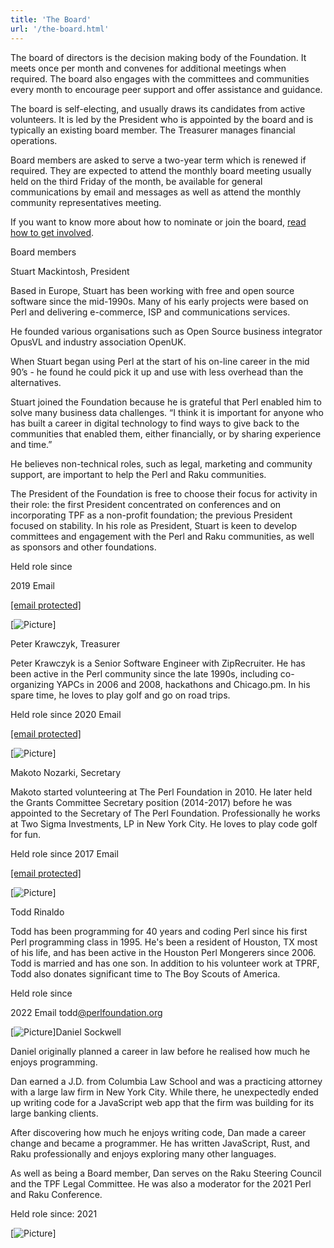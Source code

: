 ```yaml
---
title: 'The Board'
url: '/the-board.html'
---
```


The board of directors is the decision making body of
the Foundation. It meets once per month and convenes for
additional meetings when required. The board also engages
with the committees and communities every month to encourage
peer support and offer assistance and guidance.

The board is self-electing, and usually draws its
candidates from active volunteers. It is led by the
President who is appointed by the board and is typically
an existing board member. The Treasurer manages
financial operations.

Board members are asked to serve a two-year
term which is renewed if required. They are expected to
attend the monthly board meeting usually held on the third
Friday of the month, be available for general communications
by email and messages as well as attend the monthly
community representatives meeting.

If you want to
know more about how to nominate or join the board,
[read how to get involved](get-involved.html).

Board members

Stuart Mackintosh, President

Based in Europe, Stuart has been working with
free and open source software since the
mid-1990s. Many of his early projects were
based on Perl and delivering e-commerce, ISP
and communications services.

He
founded various organisations such as Open
Source business integrator OpusVL and industry
association OpenUK.

When Stuart
began using Perl at the start of his on-line
career in the mid 90’s - he found he could
pick it up and use with less overhead than the
alternatives.

Stuart joined the
Foundation because he is grateful that Perl
enabled him to solve many business data
challenges. “I think it is important for
anyone who has built a career in digital
technology to find ways to give back to the
communities that enabled them, either
financially, or by sharing experience and
time.”

He believes non-technical
roles, such as legal, marketing and community
support, are important to help the Perl and
Raku communities.

The President of the Foundation is free to
choose their focus for activity in their
role: the first President concentrated on
conferences and on incorporating TPF as a
non-profit foundation; the previous
President focused on stability. In his role
as President, Stuart is keen to develop
committees and engagement with the Perl and
Raku communities, as well as sponsors and
other foundations.

Held role since

2019
Email

[[email protected]](cdn-cgi/l/email-protection.html#6b1b190e18020f0e051f2b1b0e19070d041e050f0a1f0204054504190c)

[![Picture](/images/uploads/1/0/6/6/106663517/published/stuart.png%3F1680035988)]

Peter Krawczyk, Treasurer

Peter Krawczyk is a Senior Software Engineer
with ZipRecruiter. He has been active in the
Perl community since the late 1990s, including
co-organizing YAPCs in 2006 and 2008,
hackathons and Chicago.pm. In his spare time,
he loves to play golf and go on road trips.

Held
role since
2020
Email

[[email protected]](cdn-cgi/l/email-protection.html#4c383e292d3f393e293e0c3c293e202a233922282d3825232262233e2b)

[![Picture](/images/uploads/1/0/6/6/106663517/krawczyk23bw_orig.jpg)]

Makoto Nozarki, Secretary

Makoto started volunteering at The Perl
Foundation in 2010. He later held the Grants
Committee Secretary position (2014-2017)
before he was appointed to the Secretary of
The Perl Foundation. Professionally he works
at Two Sigma Investments, LP in New York City.
He loves to play code golf for fun.

Held
role since
2017
Email

[[email protected]](cdn-cgi/l/email-protection.html#7e131f15110a113e0e1b0c1218110b101a1f0a17111050110c19)

[![Picture](/images/uploads/1/0/6/6/106663517/published/makoto.jpg%3F1680035961)]

Todd Rinaldo

Todd has been programming for 40 years and
coding Perl since his first Perl programming
class in 1995. He's been a resident of
Houston, TX most of his life, and has been
active in the Houston Perl Mongerers
since 2006. Todd is married and has one son.
In addition to his volunteer work at TPRF,
Todd also donates significant time to The
Boy Scouts of America.

Held role since

2022
Email
todd[@perlfoundation.org](cdn-cgi/l/email-protection.html#bfdbdec9da91cdd0d3ccd4c6ffcfdacdd3d9d0cad1dbdecbd6d0d191d0cdd8)

[![Picture](/images/uploads/1/0/6/6/106663517/todd_orig.png)]Daniel Sockwell

Daniel originally planned a career in law
before he realised how much he enjoys
programming.

Dan earned a J.D. from
Columbia Law School and was a practicing
attorney with a large law firm in New York
City. While there, he unexpectedly ended up
writing code for a JavaScript web app that the
firm was building for its large banking
clients.

After discovering how much
he enjoys writing code, Dan made a career
change and became a programmer. He has written
JavaScript, Rust, and Raku professionally and
enjoys exploring many other languages.

As
well as being a Board member, Dan serves on
the Raku Steering Council and the TPF Legal
Committee. He was also a moderator for the
2021 Perl and Raku Conference.

Held
role since:
2021

[![Picture](/images/uploads/1/0/6/6/106663517/daniel-sockwell-yas-board_orig.jpg)]
